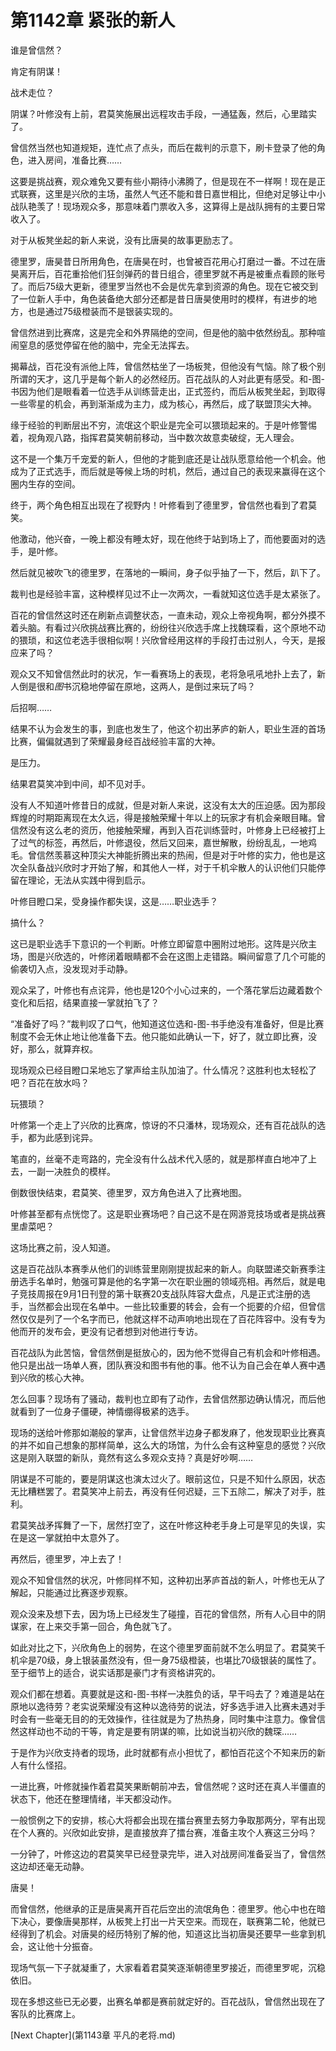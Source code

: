 # 第1142章 紧张的新人

谁是曾信然？

肯定有阴谋！

战术走位？

阴谋？叶修没有上前，君莫笑施展出远程攻击手段，一通猛轰，然后，心里踏实了。

曾信然当然也知道规矩，连忙点了点头，而后在裁判的示意下，刷卡登录了他的角色，进入房间，准备比赛……

这要是挑战赛，观众难免又要有些小期待小沸腾了，但是现在不一样啊！现在是正式联赛，这里是兴欣的主场，虽然人气还不能和昔日嘉世相比，但绝对足够让中小战队艳羡了！现场观众多，那意味着门票收入多，这算得上是战队拥有的主要日常收入了。

对于从板凳坐起的新人来说，没有比唐昊的故事更励志了。

德里罗，唐昊昔日所用角色，在唐昊在时，也曾被百花用心打磨过一番。不过在唐昊离开后，百花重拾他们狂剑弹药的昔日组合，德里罗就不再是被重点看顾的账号了。而后75级大更新，德里罗当然也不会是优先拿到资源的角色。现在它被交到了一位新人手中，角色装备绝大部分还都是昔日唐昊使用时的模样，有进步的地方，也是通过75级橙装而不是银装实现的。

曾信然进到比赛席，这是完全和外界隔绝的空间，但是他的脑中依然纷乱。那种喧闹窒息的感觉停留在他的脑中，完全无法挥去。

揭幕战，百花没有派他上阵，曾信然枯坐了一场板凳，但他没有气恼。除了极个别所谓的天才，这几乎是每个新人的必然经历。百花战队的人对此更有感受。和-图-书因为他们是眼看着一位选手从训练营走出，正式签约，而后从板凳坐起，到取得一些零星的机会，再到渐渐成为主力，成为核心，再然后，成了联盟顶尖大神。

缘于经验的判断层出不穷，流氓这个职业是完全可以猥琐起来的。于是叶修警惕着，视角观八路，指挥君莫笑朝前移动，当中数次故意卖破绽，无人理会。

这不是一个集万千宠爱的新人，但他的才能到底还是让战队愿意给他一个机会。他成为了正式选手，而后就是等候上场的时机，然后，通过自己的表现来赢得在这个圈内生存的空间。

终于，两个角色相互出现在了视野内！叶修看到了德里罗，曾信然也看到了君莫笑。

他激动，他兴奋，一晚上都没有睡太好，现在他终于站到场上了，而他要面对的选手，是叶修。

然后就见被吹飞的德里罗，在落地的一瞬间，身子似乎抽了一下，然后，趴下了。

裁判也是经验丰富，这种模样见过不止一次两次，一看就知这位选手是太紧张了。

百花的曾信然这时还在刷新点调整状态，一直未动，观众上帝视角啊，都分外摸不着头脑。有看过兴欣挑战赛比赛的，纷纷往兴欣选手席上找魏琛看，这个原地不动的猥琐，和这位老选手很相似啊！兴欣曾经用这样的手段打击过别人，今天，是报应来了吗？

观众又不知曾信然此时的状况，乍一看赛场上的表现，老将急吼吼地扑上去了，新人倒是很和*图*书沉稳地停留在原地，这两人，是倒过来玩了吗？

后招啊……

结果不认为会发生的事，到底也发生了，他这个初出茅庐的新人，职业生涯的首场比赛，偏偏就遇到了荣耀最身经百战经验丰富的大神。

是压力。

结果君莫笑冲到中间，却不见对手。

没有人不知道叶修昔日的成就，但是对新人来说，这没有太大的压迫感。因为那段辉煌的时期距离现在太久远，得是接触荣耀十年以上的玩家才有机会亲眼目睹。曾信然没有这么老的资历，他接触荣耀，再到入百花训练营时，叶修身上已经被打上了过气的标签，再然后，叶修退役，然后又回来，嘉世解散，纷纷乱乱，一地鸡毛。曾信然羡慕这种顶尖大神能折腾出来的热闹，但是对于叶修的实力，他也是这次全队备战兴欣时才开始了解，和其他人一样，对于千机伞散人的认识他们只能停留在理论，无法从实践中得到启示。

叶修目瞪口呆，受身操作都失误，这是……职业选手？

搞什么？

这已是职业选手下意识的一个判断。叶修立即留意中圈附过地形。这阵是兴欣主场，图是兴欣选的，叶修闭着眼睛都不会在这图上走错路。瞬间留意了几个可能的偷袭切入点，没发现对手动静。

观众呆了，叶修也有点诧异，他也是120个小心过来的，一个落花掌后边藏着数个变化和后招，结果直接一掌就拍飞了？

“准备好了吗？”裁判叹了口气，他知道这位选和-图-书手绝没有准备好，但是比赛制度不会无休止地让他准备下去。他只能如此确认一下，好了，就立即比赛，没好，那么，就算弃权。

现场观众已经目瞪口呆地忘了掌声给主队加油了。什么情况？这胜利也太轻松了吧？百花在放水吗？

玩猥琐？

叶修第一个走上了兴欣的比赛席，惊讶的不只潘林，现场观众，还有百花战队的选手，都为此感到诧异。

笔直的，丝毫不走弯路的，完全没有什么战术代入感的，就是那样直白地冲了上去，一副一决胜负的模样。

倒数很快结束，君莫笑、德里罗，双方角色进入了比赛地图。

叶修甚至都有点恍惚了。这是职业赛场吧？自己这不是在网游竞技场或者是挑战赛里虐菜吧？

这场比赛之前，没人知道。

这是百花战队本赛季从他们的训练营里刚刚提拔起来的新人。向联盟递交新赛季注册选手名单时，勉强可算是他的名字第一次在职业圈的领域亮相。再然后，就是电子竞技周报在9月1日刊登的第十联赛20支战队阵容大盘点，凡是正式注册的选手，当然都会出现在名单中。一些比较重要的转会，会有一个扼要的介绍，但曾信然仅仅是列了一个名字而已，他就这样不动声响地出现在了百花阵容中。没有专为他而开的发布会，更没有记者想到对他进行专访。

百花战队为此苦恼，曾信然倒是挺放心的，因为他不觉得自己有机会和叶修相遇。他只是出战一场单人赛，团队赛没和图书有他的事。他不认为自己会在单人赛中遇到兴欣的核心大神。

怎么回事？现场有了骚动，裁判也立即有了动作，去曾信然那边确认情况，而后他就看到了一位身子僵硬，神情绷得极紧的选手。

现场的送给叶修那如潮般的掌声，让曾信然半边身子都发麻了，他发现职业比赛真的并不如自己想象的那样简单，这么大的场馆，为什么会有这种窒息的感觉？兴欣这是刚入联盟的新队，竟然有这么多观众支持？真是好吵啊……

阴谋是不可能的，要是阴谋这也演太过火了。眼前这位，只是不知什么原因，状态无比糟糕罢了。君莫笑冲上前去，再没有任何迟疑，三下五除二，解决了对手，胜利。

君莫笑战矛挥舞了一下，居然打空了，这在叶修这种老手身上可是罕见的失误，实在是这一掌就拍中太意外了。

再然后，德里罗，冲上去了！

观众不知曾信然的状况，叶修同样不知，这种初出茅庐首战的新人，叶修也无从了解起，只能通过比赛逐步观察。

观众没来及想下去，因为场上已经发生了碰撞，百花的曾信然，所有人心目中的阴谋家，在上来交手第一回合，角色就飞了。

如此对比之下，兴欣角色上的弱势，在这个德里罗面前就不怎么明显了。君莫笑千机伞是70级，身上银装虽然没有，但一身75级橙装，也堪比70级银装的属性了。至于细节上的适合，说实话那是豪门才有资格讲究的。

观众们都在想着。真要就是这和-图-书样一决胜负的话，早干吗去了？难道是站在原地以逸待劳？老实说荣耀没有这种以逸待劳的说法，好多选手进入比赛未遇对手时会有一些毫无目的的无效操作，往往就是为了热热身，同时集中注意力。像曾信然这样动也不动的干等，肯定是要有阴谋的嘛，比如说当初兴欣的魏琛……

于是作为兴欣支持者的现场，此时就都有点小担忧了，都怕百花这个不知来历的新人有什么怪招。

一进比赛，叶修就操作着君莫笑果断朝前冲去，曾信然呢？这时还在真人半僵直的状态下，他还在整理情绪，半天都没动作。

一般惯例之下的安排，核心大将都会出现在擂台赛里去努力争取那两分，罕有出现在个人赛的。兴欣如此安排，是直接放弃了擂台赛，准备主攻个人赛这三分吗？

一分钟了，叶修这边的君莫笑早已经登录完毕，进入对战房间准备妥当了，曾信然这边却还毫无动静。

唐昊！

而曾信然，他继承的正是唐昊离开百花后空出的流氓角色：德里罗。他心中也在暗下决心，要像唐昊那样，从板凳上打出一片天空来。而现在，联赛第二轮，他就已经得到了机会。对唐昊的经历特别了解的他，知道这比当初唐昊还要早一些拿到机会，这让他十分振奋。

现场气氛一下子就凝重了，大家看着君莫笑逐渐朝德里罗接近，而德里罗呢，沉稳依旧。

现在多想这些已无必要，出赛名单都是赛前就定好的。百花战队，曾信然出现在了客队的比赛席上。



[Next Chapter](第1143章 平凡的老将.md)